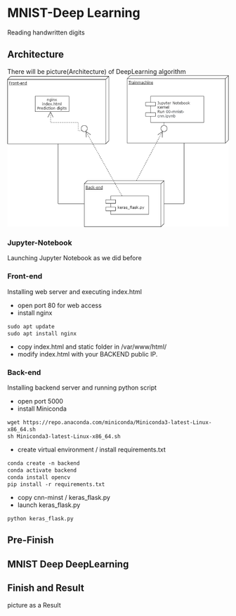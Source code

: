 # MNIST-Deep Learning
Reading handwritten digits

## Architecture
There will be picture(Architecture) of DeepLearning algorithm
![structure](MNIST_structure.png)

### Jupyter-Notebook
Launching Jupyter Notebook as we did before

### Front-end
Installing web server and executing index.html
- open port 80 for web access
- install nginx
```
sudo apt update
sudo apt install nginx
```
- copy index.html and static folder in /var/www/html/
- modify index.html with your BACKEND public IP.

### Back-end
Installing backend server and running python script
- open port 5000
- install Miniconda
```
wget httрs://repo.anaconda.com/miniconda/Miniconda3-latest-Linux-x86_64.sh
sh Miniconda3-latest-Linux-x86_64.sh
```
- create virtual environment / install requirements.txt
```
conda create -n backend
conda activate backend
conda install opencv
pip install -r requirements.txt
```
- copy cnn-minst / keras_flask.py
- launch keras_flask.py
```
python keras_flask.py
```
## Pre-Finish
## MNIST Deep DeepLearning

## Finish and Result
picture as a Result
